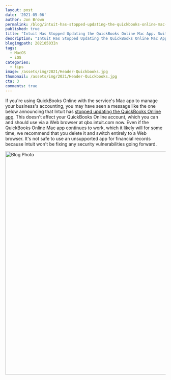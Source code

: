 ```yaml
---
layout: post
date: '2021-05-06'
author: Jon Brown
permalink: /blog/intuit-has-stopped-updating-the-quickbooks-online-mac-app-switch-to-a-web-browser/
published: true
title: "Intuit Has Stopped Updating the QuickBooks Online Mac App. Switch to a Web Browser"
description: "Intuit Has Stopped Updating the QuickBooks Online Mac App. Switch to a Web Browser"
blogimgpath: 20210503In
tags:
  - MacOS
  - iOS
categories:
  - tips
image: /assets/img/2021/Header-Quickbooks.jpg
thumbnail: /assets/img/2021/Header-Quickbooks.jpg
cta: 3
comments: true
---
```

If you're using QuickBooks Online with the service's Mac app to manage
your business's accounting, you may have seen a message like the one
below announcing that Intuit has [stopped updating the QuickBooks Online
app](https://quickbooks.intuit.com/online/apps/). This doesn't affect
your QuickBooks Online account, which you can and should use via a Web
browser at qbo.intuit.com now. Even if the QuickBooks Online Mac app
continues to work, which it likely will for some time, we recommend that
you delete it and switch entirely to a Web browser. It's not safe to use
an unsupported app for financial records because Intuit won't be fixing
any security vulnerabilities going forward.

<img alt="Blog Photo" src="{{ site.site_cdn }}/assets/img/blog/2021/20210503In/image2.png" class="img-fluid rounded m-2" width="700" />